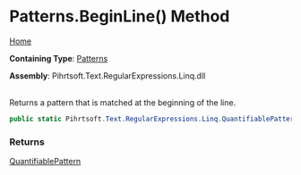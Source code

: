 # Patterns\.BeginLine\(\) Method

[Home](../../../../../../README.md)

**Containing Type**: [Patterns](../README.md)

**Assembly**: Pihrtsoft\.Text\.RegularExpressions\.Linq\.dll

\
Returns a pattern that is matched at the beginning of the line\.

```csharp
public static Pihrtsoft.Text.RegularExpressions.Linq.QuantifiablePattern BeginLine()
```

### Returns

[QuantifiablePattern](../../QuantifiablePattern/README.md)

